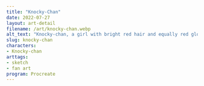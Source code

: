 ```yaml
---
title: "Knocky-Chan"
date: 2022-07-27
layout: art-detail
filename: /art/knocky-chan.webp
alt_text: "Knocky-chan, a girl with bright red hair and equally red gloves, is making a punching motion at you. Next to her is a small gray cat in a brown cardboard box."
slug: knocky-chan
characters:
- Knocky-chan
arttags:
- sketch
- fan art
program: Procreate
---
```

